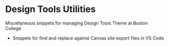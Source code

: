 # Design Tools Utilities
Miscellaneous snippets for managing Design Tools Theme at Boston College

- Snippets for find and replace against Canvas site export files in VS Code